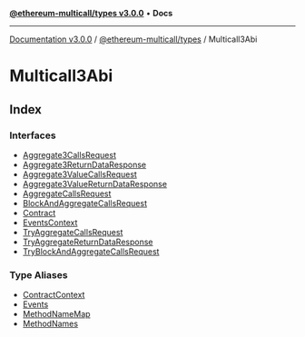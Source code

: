 [**@ethereum-multicall/types v3.0.0**](../../README.md) • **Docs**

***

[Documentation v3.0.0](../../../../packages.md) / [@ethereum-multicall/types](../../README.md) / Multicall3Abi

# Multicall3Abi

## Index

### Interfaces

- [Aggregate3CallsRequest](interfaces/Aggregate3CallsRequest.md)
- [Aggregate3ReturnDataResponse](interfaces/Aggregate3ReturnDataResponse.md)
- [Aggregate3ValueCallsRequest](interfaces/Aggregate3ValueCallsRequest.md)
- [Aggregate3ValueReturnDataResponse](interfaces/Aggregate3ValueReturnDataResponse.md)
- [AggregateCallsRequest](interfaces/AggregateCallsRequest.md)
- [BlockAndAggregateCallsRequest](interfaces/BlockAndAggregateCallsRequest.md)
- [Contract](interfaces/Contract.md)
- [EventsContext](interfaces/EventsContext.md)
- [TryAggregateCallsRequest](interfaces/TryAggregateCallsRequest.md)
- [TryAggregateReturnDataResponse](interfaces/TryAggregateReturnDataResponse.md)
- [TryBlockAndAggregateCallsRequest](interfaces/TryBlockAndAggregateCallsRequest.md)

### Type Aliases

- [ContractContext](type-aliases/ContractContext.md)
- [Events](type-aliases/Events.md)
- [MethodNameMap](type-aliases/MethodNameMap.md)
- [MethodNames](type-aliases/MethodNames.md)
